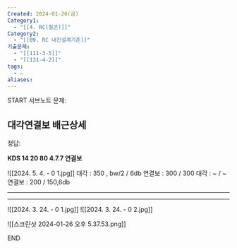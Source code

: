 ```yaml
---
Created: 2024-01-26(금)
Category1:
  - "[[4. RC(철콘)]]"
Category2:
  - "[[09. RC 내진설계기준]]"
기출문제:
  - "[[111-3-5]]"
  - "[[131-4-2]]"
tags:
  - ✏️
aliases:
---
```

START
서브노트
문제:  
## 대각연결보 배근상세

정답: 


**KDS 14 20 80 4.7.7 연결보**

![[2024. 5. 4. - 0 1.jpg]]
대각 : 350 , bw/2 / 6db
연결보 :    300 / 300
대각 : ~ / ~ 
연결보 : 200 / 150,6db

***
***
![[2024. 3. 24. - 0 1.jpg]]
![[2024. 3. 24. - 0 2.jpg]]

![[스크린샷 2024-01-26 오후 5.37.53.png]]
<!--ID: 1706271273005-->
END

